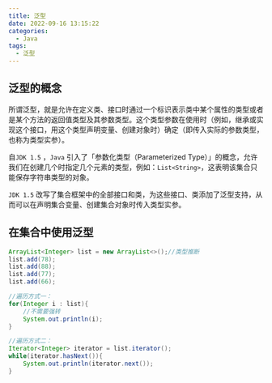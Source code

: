 ```yaml
---
title: 泛型
date: 2022-09-16 13:15:22
categories:
  - Java
tags:
  - 泛型
---
```


## 泛型的概念

所谓泛型，就是允许在定义类、接口时通过一个标识表示类中某个属性的类型或者是某个方法的返回值类型及其参数类型。这个类型参数在使用时（例如，继承或实现这个接口，用这个类型声明变量、创建对象时）确定（即传入实际的参数类型，也称为类型实参）。

自`JDK 1.5` ，`Java` 引入了「参数化类型（Parameterized Type）」的概念，允许我们在创建几个时指定几个元素的类型，例如：`List<String>`，这表明该集合只能保存字符串类型的对象。

`JDK 1.5` 改写了集合框架中的全部接口和类，为这些接口、类添加了泛型支持，从而可以在声明集合变量、创建集合对象时传入类型实参。

## 在集合中使用泛型

```java
ArrayList<Integer> list = new ArrayList<>();//类型推断
list.add(78);
list.add(88);
list.add(77);
list.add(66);

//遍历方式一：
for(Integer i : list){
	//不需要强转
	System.out.println(i);
}

//遍历方式二：
Iterator<Integer> iterator = list.iterator();
while(iterator.hasNext()){
	System.out.println(iterator.next());
}
```
